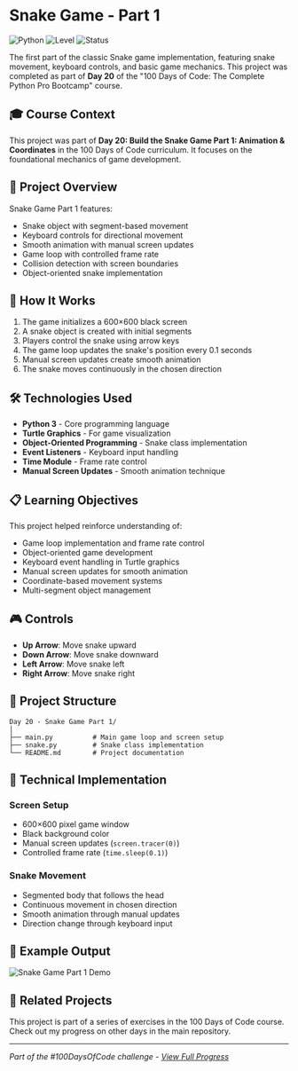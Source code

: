 # Snake Game - Part 1

![Python](https://img.shields.io/badge/Python-3-blue?style=for-the-badge)
![Level](https://img.shields.io/badge/Level-Intermediate-yellow?style=for-the-badge)
![Status](https://img.shields.io/badge/Status-Complete-brightgreen?style=for-the-badge)

The first part of the classic Snake game implementation, featuring snake movement, keyboard controls, and basic game mechanics. This project was completed as part of **Day 20** of the "100 Days of Code: The Complete Python Pro Bootcamp" course.

## 🎓 Course Context

This project was part of **Day 20: Build the Snake Game Part 1: Animation & Coordinates** in the 100 Days of Code curriculum. It focuses on the foundational mechanics of game development.

## 🎯 Project Overview

Snake Game Part 1 features:
- Snake object with segment-based movement
- Keyboard controls for directional movement
- Smooth animation with manual screen updates
- Game loop with controlled frame rate
- Collision detection with screen boundaries
- Object-oriented snake implementation

## 🚀 How It Works

1. The game initializes a 600×600 black screen
2. A snake object is created with initial segments
3. Players control the snake using arrow keys
4. The game loop updates the snake's position every 0.1 seconds
5. Manual screen updates create smooth animation
6. The snake moves continuously in the chosen direction

## 🛠️ Technologies Used

- **Python 3** - Core programming language
- **Turtle Graphics** - For game visualization
- **Object-Oriented Programming** - Snake class implementation
- **Event Listeners** - Keyboard input handling
- **Time Module** - Frame rate control
- **Manual Screen Updates** - Smooth animation technique

## 📋 Learning Objectives

This project helped reinforce understanding of:
- Game loop implementation and frame rate control
- Object-oriented game development
- Keyboard event handling in Turtle graphics
- Manual screen updates for smooth animation
- Coordinate-based movement systems
- Multi-segment object management

## 🎮 Controls

- **Up Arrow**: Move snake upward
- **Down Arrow**: Move snake downward  
- **Left Arrow**: Move snake left
- **Right Arrow**: Move snake right

## 📁 Project Structure

```
Day 20 - Snake Game Part 1/
│
├── main.py          # Main game loop and screen setup
├── snake.py         # Snake class implementation
└── README.md        # Project documentation
```

## 🔧 Technical Implementation

### Screen Setup
- 600×600 pixel game window
- Black background color
- Manual screen updates (`screen.tracer(0)`)
- Controlled frame rate (`time.sleep(0.1)`)

### Snake Movement
- Segmented body that follows the head
- Continuous movement in chosen direction
- Smooth animation through manual updates
- Direction change through keyboard input

## 📝 Example Output

![Snake Game Part 1 Demo](https://github.com/user-attachments/assets/a7003f77-9900-45e4-bd7c-a991e3c469ef)

## 🔄 Related Projects

This project is part of a series of exercises in the 100 Days of Code course. Check out my progress on other days in the main repository.

---

*Part of the #100DaysOfCode challenge - [View Full Progress](https://github.com/evncosta/100-Days-of-Code)*
